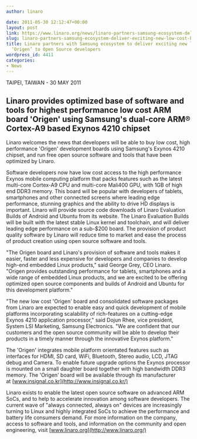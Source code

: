 ```yaml
---
author: linaro

date: 2011-05-30 12:12:47+00:00
layout: post
link: https://www.linaro.org/news/linaro-partners-samsung-ecosystem-deliver-exciting-new-low-cost-board-origen-open-source-developers/
slug: linaro-partners-samsung-ecosystem-deliver-exciting-new-low-cost-board-origen-open-source-developers
title: Linaro partners with Samsung ecosystem to deliver exciting new low cost board
  ‘Origen’ to Open Source developers
wordpress_id: 4411
categories:
- News
---
```


TAIPEI, TAIWAN - 30 MAY 2011



## Linaro provides optimized base of software and tools for highest performance low cost ARM board 'Origen' using Samsung's dual-core ARM® Cortex-A9 based Exynos 4210 chipset


Linaro welcomes the news that developers will be able to buy low cost, high performance 'Origen' development boards using Samsung's Exynos 4210 chipset, and run free open source software and tools that have been optimized by Linaro.

Software developers now have low cost access to the high performance Exynos mobile computing platform that packs features such as the latest multi-core Cortex-A9 CPU and multi-core Mali400 GPU, with 1GB of high end DDR3 memory. This board will be popular with developers of tablets, smartphones and other connected screens where leading edge performance, stunning graphics and the ability to drive HD displays is important. Linaro will provide source code downloads of Linaro Evaluation Builds of Android and Ubuntu from its website. The Linaro Evaluation Builds will be built with the latest stable Linux kernel and toolchain, and will deliver leading edge performance on a sub-$200 board. The provision of product quality software by Linaro will reduce time to market and ease the process of product creation using open source software and tools.

"The Origen board and Linaro's provision of software and tools makes it easier, faster and less expensive for developers and companies to develop high-end embedded Linux products," said George Grey, CEO Linaro. "Origen provides outstanding performance for tablets, smartphones and a wide range of embedded Linux products, and we are excited to be offering optimized open source components and builds of Android and Ubuntu for this development platform."

"The new low cost 'Origen' board and consolidated software packages from Linaro are expected to enable easy and quick development of mobile platforms incorporating scalability of rich-features on a cutting-edge Exynos 4210 application processor," said Dojun Rhee, vice president, System LSI Marketing, Samsung Electronics. "We are confident that our customers and the open source community will be able to develop their products in a timely manner through the innovative Exynos platform."

The 'Origen' integrates mobile platform orientated features such as interfaces for HDMI, SD card, WiFi, Bluetooth, Stereo audio, LCD, JTAG debug and Camera. To enable future upgrade options the Exynos processor is mounted on a small daughter board together with high bandwidth DDR3 memory. The 'Origen' board will be available through its manufacturer at [www.insignal.co.kr](http://www.insignal.co.kr/)

Linaro exists to enable the latest open source software on advanced ARM SoCs, and to help to accelerate innovation among software developers. The current wave of "always connected, always on" devices are increasingly turning to Linux and highly integrated SoCs to achieve the performance and battery life consumers demand. For more information on the company, access to software and tools, and information on the community and open engineering, visit [www.linaro.org](http://www.linaro.org/)
